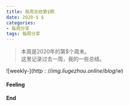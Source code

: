 ```yaml
---
title: 每周总结第$期
date: 2020-$ $
categories:
- 每周分享
tags: 每周分享
---
```

> 本周是2020年的第$个周末。    
> 这里记录过去一周，我的一些总结。

<!-- 制作一张最能反映过去一周的周图片 -->
![weekly-$](http://img.liugezhou.online/blog/w$)


<!--more-->
<!-- 一周最大感受 -->
#### Feeling

<!-- 鸡汤一句 -->
#### End